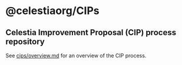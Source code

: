 # @celestiaorg/CIPs

## Celestia Improvement Proposal (CIP) process repository

See [cips/overview.md](./cips/overview.md) for an overview of the CIP process.
